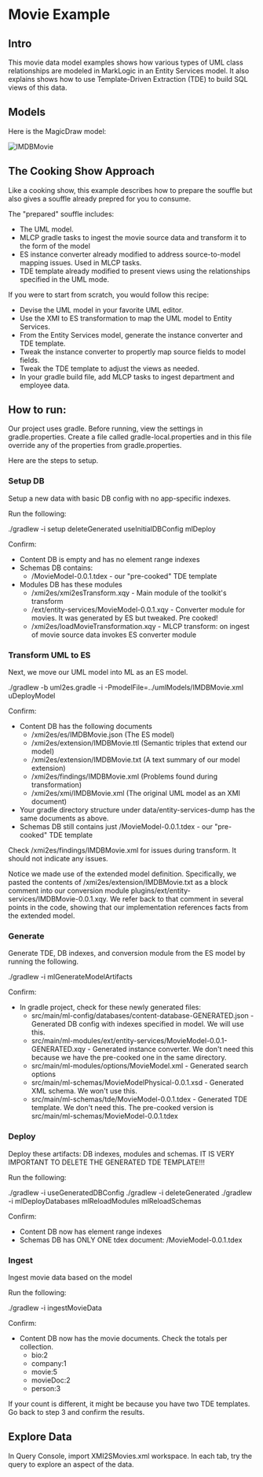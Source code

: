 # Movie Example

## Intro
This movie data model examples shows how various types of UML class relationships are modeled in MarkLogic in an Entity Services model. It also explains shows how to use Template-Driven Extraction (TDE) to build SQL views of this data.

## Models
Here is the MagicDraw model:

![IMDBMovie](../umlModels/IMDBMovie.png)

## The Cooking Show Approach

Like a cooking show, this example describes how to prepare the souffle but also gives a souffle already prepred for you to consume. 

The "prepared" souffle includes:
- The UML model.
- MLCP gradle tasks to ingest the movie source data and transform it to the form of the model
- ES instance converter already modified to address source-to-model mapping issues. Used in MLCP tasks.
- TDE template already modified to present views using the relationships specified in the UML mode.

If you were to start from scratch, you would follow this recipe:
- Devise the UML model in your favorite UML editor.
- Use the XMI to ES transformation to map the UML model to Entity Services. 
- From the Entity Services model, generate the instance converter and TDE template.
- Tweak the instance converter to propertly map source fields to model fields. 
- Tweak the TDE template to adjust the views as needed.
- In your gradle build file, add MLCP tasks to ingest department and employee data. 

## How to run:

Our project uses gradle. Before running, view the settings in gradle.properties. Create a file called gradle-local.properties and in this file override any of the properties from gradle.properties.

Here are the steps to setup.

### Setup DB
Setup a new data with basic DB config with no app-specific indexes.

Run the following:

./gradlew -i setup deleteGenerated useInitialDBConfig mlDeploy

Confirm:
- Content DB is empty and has no element range indexes
- Schemas DB contains:
  * /MovieModel-0.0.1.tdex - our "pre-cooked" TDE template
- Modules DB has these modules
  * /xmi2es/xmi2esTransform.xqy - Main module of the toolkit's transform
  * /ext/entity-services/MovieModel-0.0.1.xqy - Converter module for movies. It was generated by ES but tweaked. Pre cooked!
  * /xmi2es/loadMovieTransformation.xqy - MLCP transform: on ingest of movie source data invokes ES converter module

### Transform UML to ES
Next, we move our UML model into ML as an ES model.

./gradlew -b uml2es.gradle -i -PmodelFile=../umlModels/IMDBMovie.xml uDeployModel

Confirm:
- Content DB has the following documents
  * /xmi2es/es/IMDBMovie.json (The ES model)
  * /xmi2es/extension/IMDBMovie.ttl (Semantic triples that extend our model)
  * /xmi2es/extension/IMDBMovie.txt (A text summary of our model extension)
  * /xmi2es/findings/IMDBMovie.xml (Problems found during transformation)
  * /xmi2es/xmi/IMDBMovie.xml (The original UML model as an XMI document)
- Your gradle directory structure under data/entity-services-dump has the same documents as above.
- Schemas DB still contains just /MovieModel-0.0.1.tdex - our "pre-cooked" TDE template

Check /xmi2es/findings/IMDBMovie.xml for issues during transform. It should not indicate any issues.

Notice we made use of the extended model definition. Specifically, we pasted the contents of /xmi2es/extension/IMDBMovie.txt as a block comment into our conversion module plugins/ext/entity-services/IMDBMovie-0.0.1.xqy. We refer back to that comment in several points in the code, showing that our implementation references facts from the extended model.

### Generate
Generate TDE, DB indexes, and conversion module from the ES model by running the following. 

./gradlew -i mlGenerateModelArtifacts

Confirm:
- In gradle project, check for these newly generated files:
  * src/main/ml-config/databases/content-database-GENERATED.json - Generated DB config with indexes specified in model. We will use this.
  * src/main/ml-modules/ext/entity-services/MovieModel-0.0.1-GENERATED.xqy - Generated instance converter. We don't need this because we have the pre-cooked one in the same directory. 
  * src/main/ml-modules/options/MovieModel.xml - Generated search options
  * src/main/ml-schemas/MovieModelPhysical-0.0.1.xsd - Generated XML schema. We won't use this.
  * src/main/ml-schemas/tde/MovieModel-0.0.1.tdex - Generated TDE template. We don't need this. The pre-cooked version is src/main/ml-schemas/MovieModel-0.0.1.tdex 

### Deploy
Deploy these artifacts: DB indexes, modules and schemas. IT IS VERY IMPORTANT TO DELETE THE GENERATED TDE TEMPLATE!!!

Run the following:

./gradlew  -i useGeneratedDBConfig 
./gradlew  -i deleteGenerated 
./gradlew  -i mlDeployDatabases mlReloadModules mlReloadSchemas

Confirm:
- Content DB now has element range indexes
- Schemas DB has ONLY ONE tdex document: /MovieModel-0.0.1.tdex

### Ingest
Ingest movie data based on the model

Run the following:

./gradlew -i ingestMovieData

Confirm:
- Content DB now has the movie documents. Check the totals per collection. 
  - bio:2
  - company:1
  - movie:5
  - movieDoc:2
  - person:3

If your count is different, it might be because you have two TDE templates. Go back to step 3 and confirm the results.

## Explore Data
In Query Console, import XMI2SMovies.xml workspace. In each tab, try the query to explore an aspect of the data.

